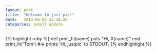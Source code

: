 ```yaml
---
layout: post
title:  "Welcome to just pic!"
date:   2013-06-03 23:40:26
categories: jekyll update
---
```




{% highlight ruby %}
def print_hi(name)
  puts "Hi, #{name}"
end
print_hi('Tom')
#=> prints 'Hi, justpic' to STDOUT.
{% endhighlight %}


